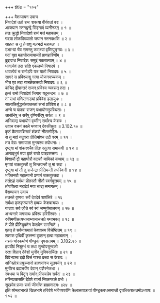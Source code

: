 +++
title = "१०२"

+++
वैशम्पायन उवाच  
निषादेशं ततो रामः शक्त्या वीर्यवतां वरः ।  
आजघान स्तनद्वन्द्वे सिंहनादं व्यनीनदत् ॥ १ ॥  
ततः क्रुद्धो निषादेशो रामं मत्तं महाबलम् ।  
गदया लोकविख्यातो जघान स्तनवक्षसि ॥ २ ॥  
आहतः स तु तेनाशु बलभद्रो महाबलः ।  
उभाभ्यां चैव रामस्तु कराभ्यां वृष्णिपुङ्गवः ॥ ३ ॥  
गदां गृह्य महाघोरामायान्तीं प्राणहारिणीम् ।  
दुद्रावाथ निषादेशः समुद्रं मकरालयम् ॥ ४ ॥  
धावत्येवं तदा राज्ञि एकलव्ये निषादपे ।  
धावत्येवं च रामोऽपि यत्र यातो निषादपः ॥ ५ ॥  
सागरं स प्रविश्याशु गत्वा योजनपञ्चकम् ।  
भीत एव तदा राजन्नेकलव्यो निषादपः ॥ ६ ॥  
कंचिद् द्वीपान्तरं राजन् प्रविश्य न्यवसत् तदा ।  
इत्थं रामो निषादेशं जिगाय यदुनन्दनः ॥ ७ ॥  
तां सभां मणिरत्नाढ्यां प्रविवेश हलायुधः ।  
सात्यकिर्युद्धसंसक्तस्तां सभां प्रविवेश ह ॥ ८ ॥  
अन्ये च यादवा राजन् यथायोगमुपस्थिताः ।  
आसीनेषु च सर्वेषु वृष्णिवीरेषु सर्वतः ॥ ९ ॥  
अभिवाद्य यथायोगं वृष्णीन् सर्वांश्च केशवः ।  
उवाच वचनं काले भगवान् देवकीसुतः ॥ 3.102.१० ॥  
दृष्टं कैलासशिखरं शंकरो नीललोहितः ।  
स तु मह्यं यदुवराः प्रीतिमांश्च ददौ वरम् ॥ ११ ॥  
तत्र देवाः समायाता मुनयश्च तपोधनाः ।  
दृष्ट्वा मां शंकरश्चैव प्रीतः स्तुत्वा समाययौ ॥ १२ ॥  
अत्यद्भुतं मया दृष्टं रात्रौ यादवसत्तमाः ।  
पिशाचौ द्वौ महाघोरौ वदन्तौ मामिकां कथाम् ॥ १३ ॥  
मृगयां चक्रतुस्तौ तु चिन्तयन्तौ तु मां सदा ।  
दृष्ट्वा मां तौ तु राजेन्द्राः प्रीतिमन्तौ तपस्विनौ ॥ १४ ॥  
भक्तिनम्रौ महात्मानौ प्रणामं चक्रतुस्तदा ।  
ततोऽहं सर्वथा प्रीतस्तौ नीतौ स्वर्गमुत्तमम् ॥ १५ ॥  
तोषयित्वा महादेवं मया चाद्य समागतम् ।  
वैशम्पायन उवाच  
ततस्ते वृष्णयः सर्वे देवदेवं शशंसिरे ॥ १६  
सर्वथा कृतकृत्यास्ते वृष्षयः केशवाश्रयाः ।  
यादवाः सर्व एवैते स्वं स्वं जग्मुर्यथालयम् ॥ १७ ॥  
अभ्यन्तरे जगन्नाथः प्रविश्य हरिरीश्वरः ।  
रुक्मिणीसत्यभामाभ्यामाचचक्षे यथाभवत् ॥ १८ ॥  
ते प्रीते प्रीतियुक्तेन केशवेन समन्विते ।  
एतत् ते सर्वमाख्यातं केशवस्य विचेष्टितम् ॥ १९ ॥  
शशास पृथिवीं कृत्स्नां दुष्टान् हत्वा महाबलान् ।  
नरकं घोरकर्माणं पौण्ड्रकं नृपसत्तमम् ॥ 3.102.२० ॥  
हयग्रीवं निशुम्भं च तथा सुन्दोपसुन्दकौ  
ररक्ष विप्रान् देवेशो मुनीन् मुनिवरार्चितः ॥ २१ ॥  
विप्रेभ्यश्च ददौ वित्तं गाश्च दत्त्वा स केशवः ।  
अग्निहोत्रं प्रयुञ्जानो ब्राह्मणांश्च सुतपर्यन् ॥ २२ ॥  
मुनींश्च ब्रह्मचर्येण देवान् यज्ञैरनेकधा ।  
स्वधया च पितॄन् सर्वान् प्रीणयन्नेव सर्वदा ॥ २३ ॥  
तस्मिञ्छासति देवेशे राज्यं निष्कण्टकं प्रभो ।  
सुखमेव प्रजाः सर्वा जीवन्ति ब्राह्मणादयः ॥२४ ॥  
इति श्रोमहाभारते खिलभागे हरिवंशे भविष्यपर्वणि कैलासयात्रायां पौण्ड्रकवधसमाप्तौ द्व्यधिकशततमोऽध्यायः ॥ १०२ ॥